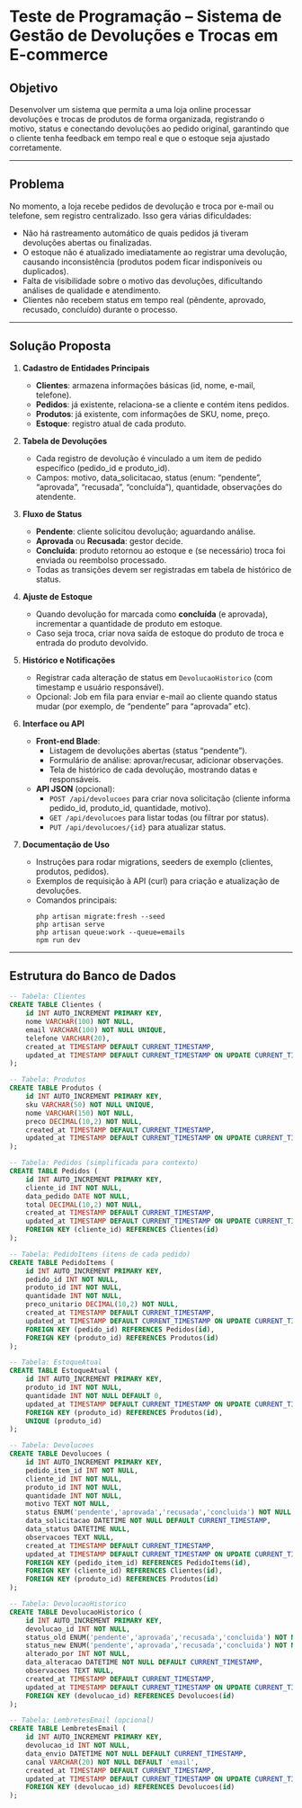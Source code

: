 # Teste de Programação – Sistema de Gestão de Devoluções e Trocas em E-commerce

## Objetivo  
Desenvolver um sistema que permita a uma loja online processar devoluções e trocas de produtos de forma organizada, registrando o motivo, status e conectando devoluções ao pedido original, garantindo que o cliente tenha feedback em tempo real e que o estoque seja ajustado corretamente.

---

## Problema  
No momento, a loja recebe pedidos de devolução e troca por e-mail ou telefone, sem registro centralizado. Isso gera várias dificuldades:

- Não há rastreamento automático de quais pedidos já tiveram devoluções abertas ou finalizadas.  
- O estoque não é atualizado imediatamente ao registrar uma devolução, causando inconsistência (produtos podem ficar indisponíveis ou duplicados).  
- Falta de visibilidade sobre o motivo das devoluções, dificultando análises de qualidade e atendimento.  
- Clientes não recebem status em tempo real (pêndente, aprovado, recusado, concluído) durante o processo.

---

## Solução Proposta  
1. **Cadastro de Entidades Principais**  
   - **Clientes**: armazena informações básicas (id, nome, e-mail, telefone).  
   - **Pedidos**: já existente, relaciona-se a cliente e contém itens pedidos.  
   - **Produtos**: já existente, com informações de SKU, nome, preço.  
   - **Estoque**: registro atual de cada produto.

2. **Tabela de Devoluções**  
   - Cada registro de devolução é vinculado a um item de pedido específico (pedido_id e produto_id).  
   - Campos: motivo, data_solicitacao, status (enum: “pendente”, “aprovada”, “recusada”, “concluída”), quantidade, observações do atendente.

3. **Fluxo de Status**  
   - **Pendente**: cliente solicitou devolução; aguardando análise.  
   - **Aprovada** ou **Recusada**: gestor decide.  
   - **Concluída**: produto retornou ao estoque e (se necessário) troca foi enviada ou reembolso processado.  
   - Todas as transições devem ser registradas em tabela de histórico de status.

4. **Ajuste de Estoque**  
   - Quando devolução for marcada como **concluída** (e aprovada), incrementar a quantidade de produto em estoque.  
   - Caso seja troca, criar nova saída de estoque do produto de troca e entrada do produto devolvido.

5. **Histórico e Notificações**  
   - Registrar cada alteração de status em `DevolucaoHistorico` (com timestamp e usuário responsável).  
   - Opcional: Job em fila para enviar e-mail ao cliente quando status mudar (por exemplo, de “pendente” para “aprovada” etc).

6. **Interface ou API**  
   - **Front-end Blade**:  
     - Listagem de devoluções abertas (status “pendente”).  
     - Formulário de análise: aprovar/recusar, adicionar observações.  
     - Tela de histórico de cada devolução, mostrando datas e responsáveis.  
   - **API JSON** (opcional):  
     - `POST /api/devolucoes` para criar nova solicitação (cliente informa pedido_id, produto_id, quantidade, motivo).  
     - `GET /api/devolucoes` para listar todas (ou filtrar por status).  
     - `PUT /api/devolucoes/{id}` para atualizar status.

7. **Documentação de Uso**  
   - Instruções para rodar migrations, seeders de exemplo (clientes, produtos, pedidos).  
   - Exemplos de requisição à API (curl) para criação e atualização de devoluções.  
   - Comandos principais:  
     ```
     php artisan migrate:fresh --seed
     php artisan serve
     php artisan queue:work --queue=emails
     npm run dev
     ```

---

## Estrutura do Banco de Dados  

```sql
-- Tabela: Clientes
CREATE TABLE Clientes (
    id INT AUTO_INCREMENT PRIMARY KEY,
    nome VARCHAR(100) NOT NULL,
    email VARCHAR(100) NOT NULL UNIQUE,
    telefone VARCHAR(20),
    created_at TIMESTAMP DEFAULT CURRENT_TIMESTAMP,
    updated_at TIMESTAMP DEFAULT CURRENT_TIMESTAMP ON UPDATE CURRENT_TIMESTAMP
);

-- Tabela: Produtos
CREATE TABLE Produtos (
    id INT AUTO_INCREMENT PRIMARY KEY,
    sku VARCHAR(50) NOT NULL UNIQUE,
    nome VARCHAR(150) NOT NULL,
    preco DECIMAL(10,2) NOT NULL,
    created_at TIMESTAMP DEFAULT CURRENT_TIMESTAMP,
    updated_at TIMESTAMP DEFAULT CURRENT_TIMESTAMP ON UPDATE CURRENT_TIMESTAMP
);

-- Tabela: Pedidos (simplificada para contexto)
CREATE TABLE Pedidos (
    id INT AUTO_INCREMENT PRIMARY KEY,
    cliente_id INT NOT NULL,
    data_pedido DATE NOT NULL,
    total DECIMAL(10,2) NOT NULL,
    created_at TIMESTAMP DEFAULT CURRENT_TIMESTAMP,
    updated_at TIMESTAMP DEFAULT CURRENT_TIMESTAMP ON UPDATE CURRENT_TIMESTAMP,
    FOREIGN KEY (cliente_id) REFERENCES Clientes(id)
);

-- Tabela: PedidoItems (itens de cada pedido)
CREATE TABLE PedidoItems (
    id INT AUTO_INCREMENT PRIMARY KEY,
    pedido_id INT NOT NULL,
    produto_id INT NOT NULL,
    quantidade INT NOT NULL,
    preco_unitario DECIMAL(10,2) NOT NULL,
    created_at TIMESTAMP DEFAULT CURRENT_TIMESTAMP,
    updated_at TIMESTAMP DEFAULT CURRENT_TIMESTAMP ON UPDATE CURRENT_TIMESTAMP,
    FOREIGN KEY (pedido_id) REFERENCES Pedidos(id),
    FOREIGN KEY (produto_id) REFERENCES Produtos(id)
);

-- Tabela: EstoqueAtual
CREATE TABLE EstoqueAtual (
    id INT AUTO_INCREMENT PRIMARY KEY,
    produto_id INT NOT NULL,
    quantidade INT NOT NULL DEFAULT 0,
    updated_at TIMESTAMP DEFAULT CURRENT_TIMESTAMP ON UPDATE CURRENT_TIMESTAMP,
    FOREIGN KEY (produto_id) REFERENCES Produtos(id),
    UNIQUE (produto_id)
);

-- Tabela: Devolucoes
CREATE TABLE Devolucoes (
    id INT AUTO_INCREMENT PRIMARY KEY,
    pedido_item_id INT NOT NULL,
    cliente_id INT NOT NULL,
    produto_id INT NOT NULL,
    quantidade INT NOT NULL,
    motivo TEXT NOT NULL,
    status ENUM('pendente','aprovada','recusada','concluida') NOT NULL DEFAULT 'pendente',
    data_solicitacao DATETIME NOT NULL DEFAULT CURRENT_TIMESTAMP,
    data_status DATETIME NULL,
    observacoes TEXT NULL,
    created_at TIMESTAMP DEFAULT CURRENT_TIMESTAMP,
    updated_at TIMESTAMP DEFAULT CURRENT_TIMESTAMP ON UPDATE CURRENT_TIMESTAMP,
    FOREIGN KEY (pedido_item_id) REFERENCES PedidoItems(id),
    FOREIGN KEY (cliente_id) REFERENCES Clientes(id),
    FOREIGN KEY (produto_id) REFERENCES Produtos(id)
);

-- Tabela: DevolucaoHistorico
CREATE TABLE DevolucaoHistorico (
    id INT AUTO_INCREMENT PRIMARY KEY,
    devolucao_id INT NOT NULL,
    status_old ENUM('pendente','aprovada','recusada','concluida') NOT NULL,
    status_new ENUM('pendente','aprovada','recusada','concluida') NOT NULL,
    alterado_por INT NOT NULL,
    data_alteracao DATETIME NOT NULL DEFAULT CURRENT_TIMESTAMP,
    observacoes TEXT NULL,
    created_at TIMESTAMP DEFAULT CURRENT_TIMESTAMP,
    updated_at TIMESTAMP DEFAULT CURRENT_TIMESTAMP ON UPDATE CURRENT_TIMESTAMP,
    FOREIGN KEY (devolucao_id) REFERENCES Devolucoes(id)
);

-- Tabela: LembretesEmail (opcional)
CREATE TABLE LembretesEmail (
    id INT AUTO_INCREMENT PRIMARY KEY,
    devolucao_id INT NOT NULL,
    data_envio DATETIME NOT NULL DEFAULT CURRENT_TIMESTAMP,
    canal VARCHAR(20) NOT NULL DEFAULT 'email',
    created_at TIMESTAMP DEFAULT CURRENT_TIMESTAMP,
    updated_at TIMESTAMP DEFAULT CURRENT_TIMESTAMP ON UPDATE CURRENT_TIMESTAMP,
    FOREIGN KEY (devolucao_id) REFERENCES Devolucoes(id)
);
```